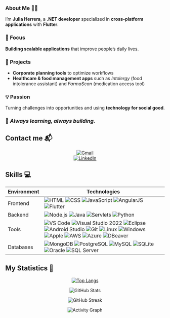 ### About Me 👨‍💻

I’m **Julia Herrera**, a **.NET developer** specialized in **cross-platform applications** with **Flutter**.  

### 🎯 Focus  
**Building scalable applications** that improve people’s daily lives.  


### 📂 Projects  
- **Corporate planning tools** to optimize workflows  
- **Healthcare & food management apps** such as *Intolergy* (food intolerance assistant) and *FarmaScan* (medication access tool)  


### 💡 Passion  
Turning challenges into opportunities and using **technology for social good**.  

### 🚀 *Always learning, always building.*  


## Contact me 📬
<div align="center">

[![Gmail](https://img.shields.io/badge/-Gmail-D14836?style=for-the-badge&logo=gmail&logoColor=white)](mailto:tuemail@gmail.com)  
[![LinkedIn](https://img.shields.io/badge/-LinkedIn-0A66C2?style=for-the-badge&logo=linkedin&logoColor=white)](https://www.linkedin.com/in/tu-perfil/)

</div>

## Skills 💻

| Environment | Technologies |
| --- | --- |
| Frontend | ![HTML](https://img.shields.io/badge/HTML-5F5F5F?style=for-the-badge&logo=html5) ![CSS](https://img.shields.io/badge/CSS-5F5F5F?style=for-the-badge&logo=css3) ![JavaScript](https://img.shields.io/badge/JavaScript-5F5F5F?style=for-the-badge&logo=javascript) ![AngularJS](https://img.shields.io/badge/AngularJS-5F5F5F?style=for-the-badge&logo=angularjs) ![Flutter](https://img.shields.io/badge/Flutter-5F5F5F?style=for-the-badge&logo=flutter) |
| Backend | ![Node.js](https://img.shields.io/badge/Node.js-5F5F5F?style=for-the-badge&logo=node.js) ![Java](https://img.shields.io/badge/Java-5F5F5F?style=for-the-badge&logo=java) ![Servlets](https://img.shields.io/badge/Servlets-5F5F5F?style=for-the-badge&logo=oracle) ![Python](https://img.shields.io/badge/Python-5F5F5F?style=for-the-badge&logo=python) |
| Tools | ![VS Code](https://img.shields.io/badge/VS%20Code-5F5F5F?style=for-the-badge&logo=visualstudiocode) ![Visual Studio 2022](https://img.shields.io/badge/Visual%20Studio%202022-5F5F5F?style=for-the-badge&logo=visualstudio) ![Eclipse](https://img.shields.io/badge/Eclipse-5F5F5F?style=for-the-badge&logo=eclipseide) ![Android Studio](https://img.shields.io/badge/Android%20Studio-5F5F5F?style=for-the-badge&logo=androidstudio) ![Git](https://img.shields.io/badge/Git-5F5F5F?style=for-the-badge&logo=git) ![Linux](https://img.shields.io/badge/Linux-5F5F5F?style=for-the-badge&logo=linux) ![Windows](https://img.shields.io/badge/Windows-5F5F5F?style=for-the-badge&logo=windows) ![Apple](https://img.shields.io/badge/Macos-5F5F5F?style=for-the-badge&logo=apple) ![AWS](https://img.shields.io/badge/AWS-5F5F5F?style=for-the-badge&logo=amazonaws) ![Azure](https://img.shields.io/badge/Azure-5F5F5F?style=for-the-badge&logo=microsoftazure) ![DBeaver](https://img.shields.io/badge/DBeaver-5F5F5F?style=for-the-badge&logo=dbeaver) |
| Databases | ![MongoDB](https://img.shields.io/badge/MongoDB-5F5F5F?style=for-the-badge&logo=mongodb) ![PostgreSQL](https://img.shields.io/badge/PostgreSQL-5F5F5F?style=for-the-badge&logo=postgresql) ![MySQL](https://img.shields.io/badge/MySQL-5F5F5F?style=for-the-badge&logo=mysql) ![SQLite](https://img.shields.io/badge/SQLite-5F5F5F?style=for-the-badge&logo=sqlite) ![Oracle](https://img.shields.io/badge/Oracle-5F5F5F?style=for-the-badge&logo=oracle) ![SQL Server](https://img.shields.io/badge/SQL%20Server-5F5F5F?style=for-the-badge&logo=microsoft-sql-server) |


## My Statistics 🏅
<div align="center">
  
[![Top Langs](https://github-readme-stats.vercel.app/api/top-langs/?username=juulsdev)](https://github.com/anuraghazra/github-readme-stats)

![GitHub Stats](https://github-readme-stats.vercel.app/api?username=juulsdev&show_icons=true&theme=react&hide_border=true&count_private=true)  

![GitHub Streak](https://github-readme-streak-stats.herokuapp.com/?user=juulsdev&theme=react&hide_border=true)  

![Activity Graph](https://github-readme-activity-graph.vercel.app/graph?username=juulsdev&theme=react-dark&hide_border=true)  


</div>
